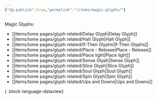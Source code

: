 ```yaml
---
{"dg-publish":true,"permalink":"/items/magic-glyphs/"}
---
```


Magic Glyphs:
- [[items/tome pages/glyph related/Delay Glyph\|Delay Glyph]]
- [[items/tome pages/glyph related/Halt Glyph\|Halt Glyph]]
- [[items/tome pages/glyph related/If-Then Glyphs\|If-Then Glyphs]]
- [[items/tome pages/glyph related/Place - Release\|Place - Release]]
- [[items/tome pages/glyph related/Place light\|Place light]]
- [[items/tome pages/glyph related/Sense Glyph\|Sense Glyph]]
- [[items/tome pages/glyph related/Slice Glyph\|Slice Glyph]]
- [[items/tome pages/glyph related/Soul Glyph\|Soul Glyph]]
- [[items/tome pages/glyph related/Spin Glyph\|Spin Glyph]]
- [[items/tome pages/glyph related/Ups and Downs\|Ups and Downs]]

{ .block-language-dataview}